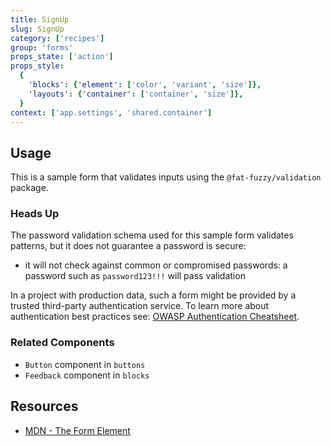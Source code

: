```yaml
---
title: SignUp
slug: SignUp
category: ['recipes']
group: 'forms'
props_state: ['action']
props_style:
  {
    'blocks': {'element': ['color', 'variant', 'size']},
    'layouts': {'container': ['container', 'size']},
  }
context: ['app.settings', 'shared.container']
---
```


## Usage

This is a sample form that validates inputs using the `@fat-fuzzy/validation` package.

### Heads Up

The password validation schema used for this sample form validates patterns, but it does not guarantee a password is secure:

- it will not check against common or compromised passwords: a password such as `password123!!!` will pass validation

In a project with production data, such a form might be provided by a trusted third-party authentication service.
To learn more about authentication best practices see: [OWASP Authentication Cheatsheet](https://cheatsheetseries.owasp.org/cheatsheets/Authentication_Cheat_Sheet.html).

### Related Components

- `Button` component in `buttons`
- `Feedback` component in `blocks`

## Resources

- [MDN - The Form Element](https://developer.mozilla.org/en-US/docs/Web/HTML/Element/form)
